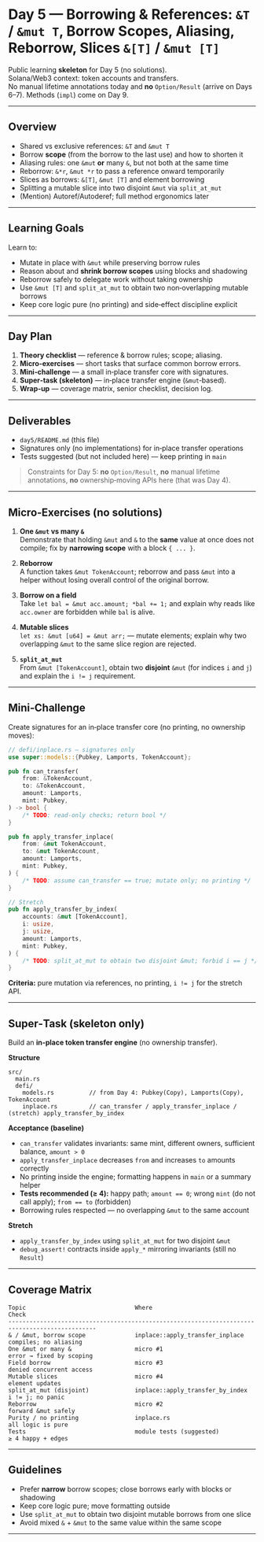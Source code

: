 # Day 5 — Borrowing & References: `&T` / `&mut T`, Borrow Scopes, Aliasing, Reborrow, Slices `&[T]` / `&mut [T]`

Public learning **skeleton** for Day 5 (no solutions).  
Solana/Web3 context: token accounts and transfers.  
No manual lifetime annotations today and **no** `Option/Result` (arrive on Days 6–7). Methods (`impl`) come on Day 9.

---

## Overview

- Shared vs exclusive references: `&T` and `&mut T`
- Borrow **scope** (from the borrow to the last use) and how to shorten it
- Aliasing rules: one `&mut` **or** many `&`, but not both at the same time
- Reborrow: `&*r`, `&mut *r` to pass a reference onward temporarily
- Slices as borrows: `&[T]`, `&mut [T]` and element borrowing
- Splitting a mutable slice into two disjoint `&mut` via `split_at_mut`
- (Mention) Autoref/Autoderef; full method ergonomics later

---

## Learning Goals

Learn to:
- Mutate in place with `&mut` while preserving borrow rules
- Reason about and **shrink borrow scopes** using blocks and shadowing
- Reborrow safely to delegate work without taking ownership
- Use `&mut [T]` and `split_at_mut` to obtain two non‑overlapping mutable borrows
- Keep core logic pure (no printing) and side‑effect discipline explicit

---

## Day Plan

1. **Theory checklist** — reference & borrow rules; scope; aliasing.
2. **Micro‑exercises** — short tasks that surface common borrow errors.
3. **Mini‑challenge** — a small in‑place transfer core with signatures.
4. **Super‑task (skeleton)** — in‑place transfer engine (`&mut`‑based).
5. **Wrap‑up** — coverage matrix, senior checklist, decision log.

---

## Deliverables

- `day5/README.md` (this file)
- Signatures only (no implementations) for in‑place transfer operations
- Tests suggested (but not included here) — keep printing in `main`

> Constraints for Day 5: **no** `Option/Result`, **no** manual lifetime annotations, **no** ownership‑moving APIs here (that was Day 4).

---

## Micro‑Exercises (no solutions)

1. **One `&mut` vs many `&`**  
   Demonstrate that holding `&mut` and `&` to the **same** value at once does not compile; fix by **narrowing scope** with a block `{ ... }`.

2. **Reborrow**  
   A function takes `&mut TokenAccount`; reborrow and pass `&mut` into a helper without losing overall control of the original borrow.

3. **Borrow on a field**  
   Take `let bal = &mut acc.amount; *bal += 1;` and explain why reads like `acc.owner` are forbidden while `bal` is alive.

4. **Mutable slices**  
   `let xs: &mut [u64] = &mut arr;` — mutate elements; explain why two overlapping `&mut` to the same slice region are rejected.

5. **`split_at_mut`**  
   From `&mut [TokenAccount]`, obtain two **disjoint** `&mut` (for indices `i` and `j`) and explain the `i != j` requirement.

---

## Mini‑Challenge

Create signatures for an in‑place transfer core (no printing, no ownership moves):

```rust
// defi/inplace.rs — signatures only
use super::models::{Pubkey, Lamports, TokenAccount};

pub fn can_transfer(
    from: &TokenAccount,
    to: &TokenAccount,
    amount: Lamports,
    mint: Pubkey,
) -> bool {
    /* TODO: read‑only checks; return bool */
}

pub fn apply_transfer_inplace(
    from: &mut TokenAccount,
    to: &mut TokenAccount,
    amount: Lamports,
    mint: Pubkey,
) {
    /* TODO: assume can_transfer == true; mutate only; no printing */
}

// Stretch
pub fn apply_transfer_by_index(
    accounts: &mut [TokenAccount],
    i: usize,
    j: usize,
    amount: Lamports,
    mint: Pubkey,
) {
    /* TODO: split_at_mut to obtain two disjoint &mut; forbid i == j */
}
```

**Criteria:** pure mutation via references, no printing, `i != j` for the stretch API.

---

## Super‑Task (skeleton only)

Build an **in‑place token transfer engine** (no ownership transfer).

**Structure**
```
src/
  main.rs
  defi/
    models.rs          // from Day 4: Pubkey(Copy), Lamports(Copy), TokenAccount
    inplace.rs         // can_transfer / apply_transfer_inplace / (stretch) apply_transfer_by_index
```

**Acceptance (baseline)**
- `can_transfer` validates invariants: same mint, different owners, sufficient balance, `amount > 0`
- `apply_transfer_inplace` decreases `from` and increases `to` amounts correctly
- No printing inside the engine; formatting happens in `main` or a summary helper
- **Tests recommended (≥ 4):** happy path; `amount == 0`; wrong `mint` (do not call apply); `from == to` (forbidden)
- Borrowing rules respected — no overlapping `&mut` to the same account

**Stretch**
- `apply_transfer_by_index` using `split_at_mut` for two disjoint `&mut`
- `debug_assert!` contracts inside `apply_*` mirroring invariants (still no `Result`)

---

## Coverage Matrix

```
Topic                               Where                                  Check
-----------------------------------------------------------------------------------------------
& / &mut, borrow scope              inplace::apply_transfer_inplace        compiles; no aliasing
One &mut or many &                  micro #1                               error → fixed by scoping
Field borrow                        micro #3                               denied concurrent access
Mutable slices                      micro #4                               element updates
split_at_mut (disjoint)             inplace::apply_transfer_by_index        i != j; no panic
Reborrow                            micro #2                               forward &mut safely
Purity / no printing                inplace.rs                              all logic is pure
Tests                               module tests (suggested)                ≥ 4 happy + edges
```

---

## Guidelines

- Prefer **narrow** borrow scopes; close borrows early with blocks or shadowing
- Keep core logic pure; move formatting outside
- Use `split_at_mut` to obtain two disjoint mutable borrows from one slice
- Avoid mixed `&` + `&mut` to the same value within the same scope

---


